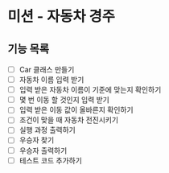 # 미션 - 자동차 경주

## 기능 목록
- [ ] Car 클래스 만들기
- [ ] 자동차 이름 입력 받기
- [ ] 입력 받은 자동차 이름이 기준에 맞는지 확인하기
- [ ] 몇 번 이동 할 것인지 입력 받기
- [ ] 입력 받은 이동 값이 올바른지 확인하기
- [ ] 조건이 맞을 때 자동차 전진시키기
- [ ] 실행 과정 출력하기
- [ ] 우승자 찾기
- [ ] 우승자 출력하기
- [ ] 테스트 코드 추가하기